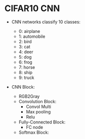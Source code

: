 # CIFAR10 CNN
* CNN networks classify 10 classes: 
  * 0: airplane
  * 1: automobile
  * 2: bird
  * 3: cat
  * 4: deer
  * 5: dog
  * 6: frog
  * 7: horse
  * 8: ship
  * 9: truck

* CNN Block:
  * RGB2Gray 
  * Convolution Block:
    * Convol Multi
    * Max pooling
    * Relu
  * Fully-Connected Block:
    * FC node
  * Softmax Block:
